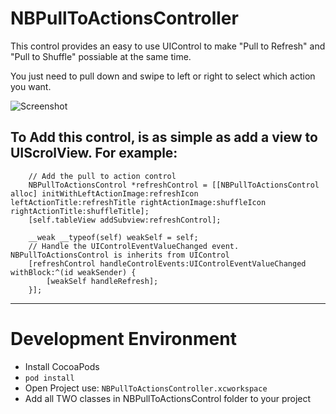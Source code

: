 NBPullToActionsController
=====

This control provides an easy to use UIControl to make "Pull to Refresh" and "Pull to Shuffle" possiable at the same time.

You just need to pull down and swipe to left or right to select which action you want.

![Screenshot](https://raw2.github.com/xuzhe/NBPullToActionsController/master/Screenshot/Screenshot1.png)

To Add this control, is as simple as add a view to UIScrolView. For example:
----------
```
    // Add the pull to action control
    NBPullToActionsControl *refreshControl = [[NBPullToActionsControl alloc] initWithLeftActionImage:refreshIcon leftActionTitle:refreshTitle rightActionImage:shuffleIcon rightActionTitle:shuffleTitle];
    [self.tableView addSubview:refreshControl];
    
    __weak __typeof(self) weakSelf = self;
    // Handle the UIControlEventValueChanged event. NBPullToActionsControl is inherits from UIControl
    [refreshControl handleControlEvents:UIControlEventValueChanged withBlock:^(id weakSender) {
        [weakSelf handleRefresh];
    }];
```
-----

Development Environment
=====
* Install CocoaPods
* `pod install`
* Open Project use: `NBPullToActionsController.xcworkspace`
* Add all TWO classes in NBPullToActionsControl folder to your project
